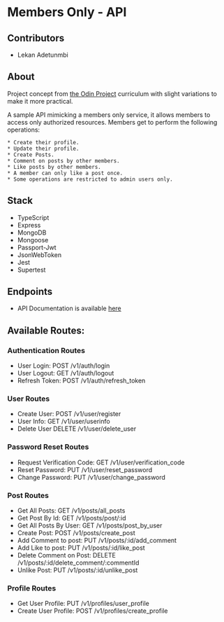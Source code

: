 # Members Only - API

## Contributors

* Lekan Adetunmbi

## About
Project concept from [the Odin Project](https://www.theodinproject.com/paths/full-stack-javascript/courses/nodejs/lessons/members-only) curriculum with slight variations to make it more practical.

A sample API mimicking a members only service, it allows members to access only authorized resources. Members get to perform the following operations:
    
    * Create their profile.
    * Update their profile.
    * Create Posts.
    * Comment on posts by other members.
    * Like posts by other members.
    * A member can only like a post once.
    * Some operations are restricted to admin users only.

## Stack

* TypeScript
* Express
* MongoDB
* Mongoose
* Passport-Jwt
* JsonWebToken
* Jest
* Supertest


## Endpoints 

* API Documentation is available [here](https://api-mbo.herokuapp.com/api-docs)

## Available Routes:

### Authentication Routes
* User Login:                                                   POST /v1/auth/login
* User Logout:                                                  GET /v1/auth/logout
* Refresh Token:                                                POST /v1/auth/refresh_token 

### User Routes
* Create User:                                                  POST /v1/user/register
* User Info:                                                    GET /v1/user/userinfo
* Delete User                                                   DELETE /v1/user/delete_user

### Password Reset Routes
* Request Verification Code:                                    GET /v1/user/verification_code
* Reset Password:                                               PUT /v1/user/reset_password
* Change Password:                                              PUT /v1/user/change_password

### Post Routes
* Get All Posts:                                                GET /v1/posts/all_posts
* Get Post By Id:                                               GET /v1/posts/post/:id
* Get All Posts By User:                                        GET /v1/posts/post_by_user
* Create Post:                                                  POST /v1/posts/create_post
* Add Comment to post:                                          PUT /v1/posts/:id/add_comment
* Add Like to post:                                             PUT /v1/posts/:id/like_post
* Delete Comment on Post:                                       DELETE /v1/posts/:id/delete_comment/:commentId
* Unlike Post:                                                  PUT /v1/posts/:id/unlike_post

### Profile Routes
* Get User Profile:                                             PUT /v1/profiles/user_profile
* Create User Profile:                                          POST /v1/profiles/create_profile
